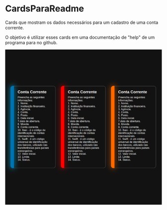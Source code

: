 # CardsParaReadme
<p>Cards que mostram os dados necessários para um cadastro de uma conta corrente.</p>
<p>O objetivo é utilizar esses cards em uma documentação de "help" de um programa para no github.</p>
<img src="./imagens/cards.png" atl="imagem de amostra">